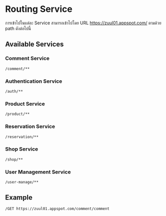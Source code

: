 # Routing Service

การเข้าไปในแต่ละ Service สามารถเข้าไปโดย URL https://zuul01.appspot.com/ ตามด้วย path ดังต่อไปนี้

## Available Services

### Comment Service

`/comment/**`
  
### Authentication Service

`/auth/**`
  
### Product Service

`/product/**`
  
### Reservation Service

`/reservation/**`
  
### Shop Service

`/shop/**`
  
### User Management Service

`/user-manage/**`
      
## Example

`/GET https://zuul01.appspot.com/comment/comment`
